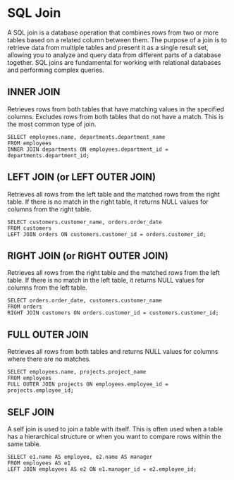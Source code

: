 # SQL Join
A SQL join is a database operation that combines rows from two or more tables based on a related column between them. The purpose of a join is to retrieve data from multiple tables and present it as a single result set, allowing you to analyze and query data from different parts of a database together. SQL joins are fundamental for working with relational databases and performing complex queries.



## INNER JOIN
Retrieves rows from both tables that have matching values in the specified columns.
Excludes rows from both tables that do not have a match.
This is the most common type of join.
```
SELECT employees.name, departments.department_name
FROM employees
INNER JOIN departments ON employees.department_id = departments.department_id;
```

## LEFT JOIN (or LEFT OUTER JOIN)
Retrieves all rows from the left table and the matched rows from the right table.
If there is no match in the right table, it returns NULL values for columns from the right table.
```
SELECT customers.customer_name, orders.order_date
FROM customers
LEFT JOIN orders ON customers.customer_id = orders.customer_id;
```

## RIGHT JOIN (or RIGHT OUTER JOIN)
Retrieves all rows from the right table and the matched rows from the left table.
If there is no match in the left table, it returns NULL values for columns from the left table.
```
SELECT orders.order_date, customers.customer_name
FROM orders
RIGHT JOIN customers ON orders.customer_id = customers.customer_id;
```

## FULL OUTER JOIN
Retrieves all rows from both tables and returns NULL values for columns where there are no matches.

```
SELECT employees.name, projects.project_name
FROM employees
FULL OUTER JOIN projects ON employees.employee_id = projects.employee_id;
```

## SELF JOIN
A self join is used to join a table with itself. This is often used when a table has a hierarchical structure or when you want to compare rows within the same table.
```
SELECT e1.name AS employee, e2.name AS manager
FROM employees AS e1
LEFT JOIN employees AS e2 ON e1.manager_id = e2.employee_id;
```
